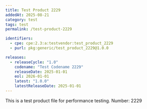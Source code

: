 ```yaml
---
title: Test Product 2229
addedAt: 2025-08-21
category: test
tags: test
permalink: /test-product-2229

identifiers:
  - cpe: cpe:2.3:a:testvendor:test_product_2229
  - purl: pkg:generic/test_product_2229@1.0.0

releases:
  - releaseCycle: "1.0"
    codename: "Test Codename 2229"
    releaseDate: 2025-01-01
    eol: 2026-01-01
    latest: "1.0.0"
    latestReleaseDate: 2025-01-01
---
```


This is a test product file for performance testing. Number: 2229
